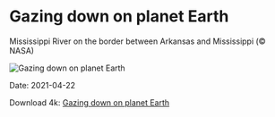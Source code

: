 # Gazing down on planet Earth

Mississippi River on the border between Arkansas and Mississippi (© NASA)

![Gazing down on planet Earth](https://bing.com/th?id=OHR.MississippiRiver_EN-US2192534174_UHD.jpg&rf=LaDigue_UHD.jpg&pid=hp&w=1024&h=576)

Date: 2021-04-22

Download 4k: [Gazing down on planet Earth](https://bing.com/th?id=OHR.MississippiRiver_EN-US2192534174_UHD.jpg&rf=LaDigue_UHD.jpg&pid=hp&w=3840&h=2160)

